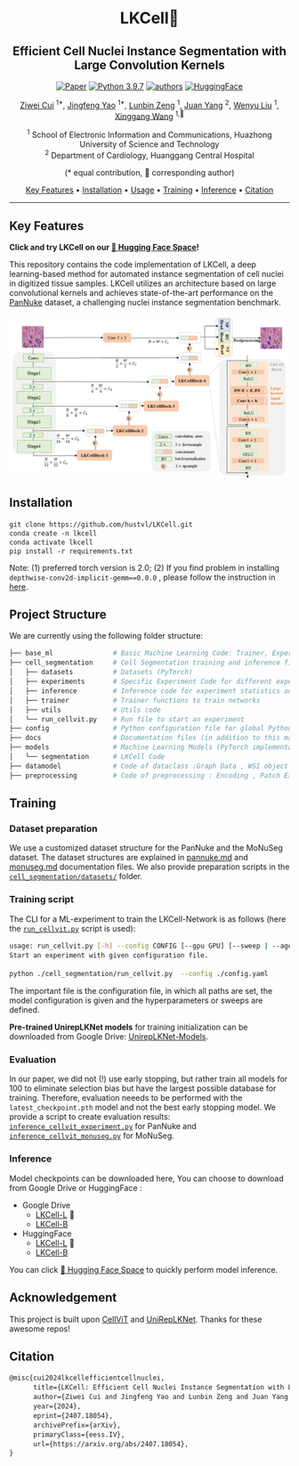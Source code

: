 <div align="center">
<h1> LKCell🔬</h1>
<h2> Efficient Cell Nuclei Instance Segmentation with Large Convolution Kernels </h2>



[![Paper](https://img.shields.io/badge/cs.CV-2407.18054-b31b1b?logo=arxiv&logoColor=red)](https://arxiv.org/abs/2407.18054)
[![Python 3.9.7](https://img.shields.io/badge/python-3.9.7-blue.svg)](https://www.python.org/downloads/release/python-360/)
[![authors](https://img.shields.io/badge/by-hustvl-green)](https://github.com/hustvl)
[![HuggingFace](https://img.shields.io/badge/%F0%9F%A4%97%20Space-Demo-yellow)](https://huggingface.co/spaces/xiazhi/LKCell)


[Ziwei Cui](https://github.com/ziwei-cui) <sup>1*</sup>, [Jingfeng Yao](https://github.com/JingfengYao) <sup>1*</sup>, [Lunbin Zeng](https://github.com/xiazhi1) <sup>1</sup>, [Juan Yang]() <sup>2</sup>, [Wenyu Liu](http://eic.hust.edu.cn/professor/liuwenyu) <sup>1</sup>, [Xinggang Wang](https://xwcv.github.io/) <sup>1,📧</sup>

<sup>1</sup> School of Electronic Information and Communications, Huazhong University of Science and Technology \
<sup>2</sup> Department of Cardiology, Huanggang Central Hospital

(\* equal contribution, 📧 corresponding author) 

[Key Features](#key-features) • [Installation](#installation) • [Usage](#usage) • [Training](#training) • [Inference](#inference)  • [Citation](#Citation)



---
<div align="left">

  
## Key Features

**Click and try LKCell on our [🤗 Hugging Face Space](https://huggingface.co/spaces/xiazhi/LKCell)!**

This repository contains the code implementation of LKCell, a deep learning-based method for automated instance segmentation of cell nuclei in digitized tissue samples. LKCell utilizes an architecture based on large convolutional kernels and achieves state-of-the-art performance on the [PanNuke](https://warwick.ac.uk/fac/cross_fac/tia/data/pannuke) dataset, a challenging nuclei instance segmentation benchmark. 


<p align="center">
  <img src="./docs/model.png"/>
</p>






## Installation

```
git clone https://github.com/hustvl/LKCell.git
conda create -n lkcell
conda activate lkcell
pip install -r requirements.txt
```

Note: (1) preferred torch version is 2.0; (2) If you find problem in installing `depthwise-conv2d-implicit-gemm==0.0.0` , please follow the instruction in [here](https://github.com/AILab-CVC/UniRepLKNet#use-an-efficient-large-kernel-convolution-with-pytorch).

<!-- 1. Clone the repository:
  `git clone https://github.com/ziwei-cui/LKCellv1.git`
2. Create a conda environment with Python 3.10 version and install conda requirements: `conda  create -n your_environment`. 
3. Activate environment: `conda activate lkcell_env`
4. Install torch (>=2.0) for your system, as described [here](https://pytorch.org/get-started/locally/). Preferred version is 2.0, see [optional_dependencies](./optional_dependencies.txt) for help. You can find all version here: https://pytorch.org/get-started/previous-versions/

5. Install optional dependencies `pip install -r requirements.txt`.
6. If you find problem in installing `depthwise-conv2d-implicit-gemm==0.0.0` , please follow the instruction in [here](https://github.com/AILab-CVC/UniRepLKNet#use-an-efficient-large-kernel-convolution-with-pytorch) -->



## Project Structure

We are currently using the following folder structure:

```bash
├── base_ml               # Basic Machine Learning Code: Trainer, Experiment, ...
├── cell_segmentation     # Cell Segmentation training and inference files
│   ├── datasets          # Datasets (PyTorch)
│   ├── experiments       # Specific Experiment Code for different experiments
│   ├── inference         # Inference code for experiment statistics and plots
│   ├── trainer           # Trainer functions to train networks
│   ├── utils             # Utils code
│   └── run_cellvit.py    # Run file to start an experiment
├── config                # Python configuration file for global Python settings            
├── docs                  # Documentation files (in addition to this main README.md
├── models                # Machine Learning Models (PyTorch implementations)
│   └── segmentation      # LKCell Code
├── datamodel             # Code of dataclass :Graph Data , WSI object , ...
├── preprocessing         # Code of preprocessing : Encoding , Patch Extraction , ...
```


## Training

### Dataset preparation
We use a customized dataset structure for the PanNuke and the MoNuSeg dataset.
The dataset structures are explained in [pannuke.md](docs/readmes/pannuke.md) and [monuseg.md](docs/readmes/monuseg.md) documentation files.
We also provide preparation scripts in the [`cell_segmentation/datasets/`](cell_segmentation/datasets/) folder.

### Training script
The CLI for a ML-experiment to train the LKCell-Network is as follows (here the [```run_cellvit.py```](cell_segmentation/run_cellvit.py) script is used):
```bash
usage: run_cellvit.py [-h] --config CONFIG [--gpu GPU] [--sweep | --agent AGENT | --checkpoint CHECKPOINT]
Start an experiment with given configuration file.

python ./cell_segmentation/run_cellvit.py  --config ./config.yaml
```

The important file is the configuration file, in which all paths are set, the model configuration is given and the hyperparameters or sweeps are defined.



**Pre-trained UnirepLKNet models** for training initialization can be downloaded from Google Drive: [UnirepLKNet-Models](https://drive.google.com/drive/folders/1pqjCBZIv4WwEsE5raUPz5AUM7I-UPtMJ).


### Evaluation
In our paper, we did not (!) use early stopping, but rather train all models for 100 to eliminate selection bias but have the largest possible database for training. Therefore, evaluation neeeds to be performed with the `latest_checkpoint.pth` model and not the best early stopping model.
We provide a script to create evaluation results: [`inference_cellvit_experiment.py`](cell_segmentation/inference/inference_cellvit_experiment.py) for PanNuke and [`inference_cellvit_monuseg.py`](cell_segmentation/inference/inference_cellvit_monuseg.py) for MoNuSeg.

### Inference

Model checkpoints can be downloaded here, You can choose to download from Google Drive or HuggingFace :

- Google Drive 
  - [LKCell-L](https://drive.google.com/drive/folders/1r4vCwcyHgLtMJkr2rhFLox6SDldB2p7F?usp=drive_link) 🚀
  - [LKCell-B](https://drive.google.com/drive/folders/1i7SrHloSsGZSbesDZ9hBxbOG4RnaPhQU?usp=drive_link)
- HuggingFace 
  - [LKCell-L](https://huggingface.co/xiazhi/LKCell-L) 🚀
  - [LKCell-B](https://huggingface.co/xiazhi/LKCell-B)


You can click [🤗 Hugging Face Space](https://huggingface.co/spaces/xiazhi/LKCell) to quickly perform model inference.


## Acknowledgement

This project is built upon [CellViT](https://github.com/TIO-IKIM/CellViT) and [UniRepLKNet](https://github.com/AILab-CVC/UniRepLKNet). Thanks for these awesome repos!

## Citation
```latex
@misc{cui2024lkcellefficientcellnuclei,
      title={LKCell: Efficient Cell Nuclei Instance Segmentation with Large Convolution Kernels}, 
      author={Ziwei Cui and Jingfeng Yao and Lunbin Zeng and Juan Yang and Wenyu Liu and Xinggang Wang},
      year={2024},
      eprint={2407.18054},
      archivePrefix={arXiv},
      primaryClass={eess.IV},
      url={https://arxiv.org/abs/2407.18054}, 
}
```
